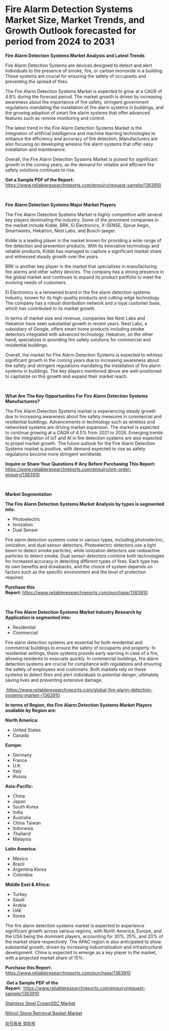 <p><h1>Fire Alarm Detection Systems Market Size, Market Trends, and Growth Outlook forecasted for period from 2024 to 2031</h1></p><p><strong>Fire Alarm Detection Systems Market Analysis and Latest Trends</strong></p>
<p><p>Fire Alarm Detection Systems are devices designed to detect and alert individuals to the presence of smoke, fire, or carbon monoxide in a building. These systems are crucial for ensuring the safety of occupants and preventing the spread of fires.</p><p>The Fire Alarm Detection Systems Market is expected to grow at a CAGR of 4.8% during the forecast period. The market growth is driven by increasing awareness about the importance of fire safety, stringent government regulations mandating the installation of fire alarm systems in buildings, and the growing adoption of smart fire alarm systems that offer advanced features such as remote monitoring and control.</p><p>The latest trend in the Fire Alarm Detection Systems Market is the integration of artificial intelligence and machine learning technologies to enhance the efficiency and accuracy of fire detection. Manufacturers are also focusing on developing wireless fire alarm systems that offer easy installation and maintenance.</p><p>Overall, the Fire Alarm Detection Systems Market is poised for significant growth in the coming years, as the demand for reliable and efficient fire safety solutions continues to rise.</p></p>
<p><strong>Get a Sample PDF of the Report:&nbsp;</strong> <a href="https://www.reliableresearchreports.com/enquiry/request-sample/1363910">https://www.reliableresearchreports.com/enquiry/request-sample/1363910</a></p>
<p>&nbsp;</p>
<p><strong>Fire Alarm Detection Systems Major Market Players</strong></p>
<p><p>The Fire Alarm Detection Systems Market is highly competitive with several key players dominating the industry. Some of the prominent companies in the market include Kidde, BRK, Ei Electronics, X-SENSE, Sprue Aegis, Smartwares, Hekatron, Nest Labs, and Busch-jaeger.</p><p>Kidde is a leading player in the market known for providing a wide range of fire detection and prevention products. With its innovative technology and reliable products, Kidde has managed to capture a significant market share and witnessed steady growth over the years.</p><p>BRK is another key player in the market that specializes in manufacturing fire alarms and other safety devices. The company has a strong presence in the global market and continues to expand its product portfolio to meet the evolving needs of customers.</p><p>Ei Electronics is a renowned brand in the fire alarm detection systems industry, known for its high-quality products and cutting-edge technology. The company has a robust distribution network and a loyal customer base, which has contributed to its market growth.</p><p>In terms of market size and revenue, companies like Nest Labs and Hekatron have seen substantial growth in recent years. Nest Labs, a subsidiary of Google, offers smart home products including smoke detectors integrated with advanced technology. Hekatron, on the other hand, specializes in providing fire safety solutions for commercial and residential buildings.</p><p>Overall, the market for Fire Alarm Detection Systems is expected to witness significant growth in the coming years due to increasing awareness about fire safety and stringent regulations mandating the installation of fire alarm systems in buildings. The key players mentioned above are well-positioned to capitalize on this growth and expand their market reach.</p></p>
<p>&nbsp;</p>
<p><strong>What Are The Key Opportunities For Fire Alarm Detection Systems Manufacturers?</strong></p>
<p><p>The Fire Alarm Detection Systems market is experiencing steady growth due to increasing awareness about fire safety measures in commercial and residential buildings. Advancements in technology such as wireless and networked systems are driving market expansion. The market is expected to continue growing at a CAGR of 4.5% from 2021 to 2026. Emerging trends like the integration of IoT and AI in fire detection systems are also expected to propel market growth. The future outlook for the Fire Alarm Detection Systems market is positive, with demand expected to rise as safety regulations become more stringent worldwide.</p></p>
<p><strong>Inquire or Share Your Questions If Any Before Purchasing This Report:</strong> <a href="https://www.reliableresearchreports.com/enquiry/pre-order-enquiry/1363910">https://www.reliableresearchreports.com/enquiry/pre-order-enquiry/1363910</a></p>
<p>&nbsp;</p>
<p><strong>Market Segmentation</strong></p>
<p><strong>The Fire Alarm Detection Systems Market Analysis by types is segmented into:</strong></p>
<p><ul><li>Photoelectric</li><li>Ionization</li><li>Dual Sensor</li></ul></p>
<p><p>Fire alarm detection systems come in various types, including photoelectric, ionization, and dual sensor detectors. Photoelectric detectors use a light beam to detect smoke particles, while ionization detectors use radioactive particles to detect smoke. Dual sensor detectors combine both technologies for increased accuracy in detecting different types of fires. Each type has its own benefits and drawbacks, and the choice of system depends on factors such as the specific environment and the level of protection required.</p></p>
<p><strong>Purchase this Report:&nbsp;</strong><a href="https://www.reliableresearchreports.com/purchase/1363910">https://www.reliableresearchreports.com/purchase/1363910</a></p>
<p>&nbsp;</p>
<p><strong>The Fire Alarm Detection Systems Market Industry Research by Application is segmented into:</strong></p>
<p><ul><li>Residential</li><li>Commercial</li></ul></p>
<p><p>Fire alarm detection systems are essential for both residential and commercial buildings to ensure the safety of occupants and property. In residential settings, these systems provide early warning in case of a fire, allowing residents to evacuate quickly. In commercial buildings, fire alarm detection systems are crucial for compliance with regulations and ensuring the safety of employees and customers. Both markets rely on these systems to detect fires and alert individuals to potential danger, ultimately saving lives and preventing extensive damage.</p></p>
<p><a href="https://www.reliableresearchreports.com/global-fire-alarm-detection-systems-market-r1363910">&nbsp;https://www.reliableresearchreports.com/global-fire-alarm-detection-systems-market-r1363910</a></p>
<p><strong>In terms of Region, the Fire Alarm Detection Systems Market Players available by Region are:</strong></p>
<p>
    <p> <strong> North America: </strong>
        <ul>
            <li>United States</li>
            <li>Canada</li>
        </ul>
        </p> 
    <p> <strong> Europe: </strong>
        <ul>
            <li>Germany</li>
            <li>France</li>
            <li>U.K.</li>
            <li>Italy</li>
            <li>Russia</li>
        </ul>
        </p> 
    <p> <strong> Asia-Pacific: </strong>
        <ul>
            <li>China</li>
            <li>Japan</li>
            <li>South Korea</li>
            <li>India</li>
            <li>Australia</li>
            <li>China Taiwan</li>
            <li>Indonesia</li>
            <li>Thailand</li>
            <li>Malaysia</li>
        </ul>
        </p> 
    <p> <strong> Latin America: </strong>
        <ul>
            <li>Mexico</li>
            <li>Brazil</li>
            <li>Argentina Korea</li>
            <li>Colombia</li>
        </ul>
        </p> 
    <p> <strong> Middle East & Africa: </strong>
        <ul>
            <li>Turkey</li>
            <li>Saudi</li>
            <li>Arabia</li>
            <li>UAE</li>
            <li>Korea</li>
        </ul>
    </p>
    </p>
<p><p>The fire alarm detection systems market is expected to experience significant growth across various regions, with North America, Europe, and the USA being the dominant players, accounting for 30%, 25%, and 20% of the market share respectively. The APAC region is also anticipated to show substantial growth, driven by increasing industrialization and infrastructural development. China is expected to emerge as a key player in the market, with a projected market share of 15%.</p></p>
<p><strong>Purchase this Report: </strong><a href="https://www.reliableresearchreports.com/purchase/1363910">https://www.reliableresearchreports.com/purchase/1363910</a></p>
<p>&nbsp;<strong>Get a Sample PDF of the Report:&nbsp;&nbsp;</strong><a href="https://www.reliableresearchreports.com/enquiry/request-sample/1363910">https://www.reliableresearchreports.com/enquiry/request-sample/1363910</a></p>
<p><strong></strong></p>
<p><p><a href="https://www.linkedin.com/pulse/stainless-steel-crownssc-market-insights-cagr-trends-growth-ru3ee?trackingId=Lx41bCHFeS0cGETGmMAgsQ%3D%3D">Stainless Steel CrownSSC Market</a></p><p><a href="https://www.linkedin.com/pulse/nitinol-stone-retrieval-basket-market-furnishes-information-frcne?trackingId=bBdNfVmn0a0iPbOPKaixzg%3D%3D">Nitinol Stone Retrieval Basket Market</a></p><p><a href="https://github.com/laholand/Market-Research-Report-List-3/blob/main/635989229621.md">화장품용 겔화제</a></p></p>
